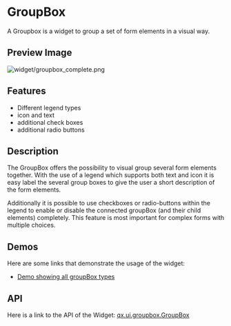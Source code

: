 GroupBox
========

A Groupbox is a widget to group a set of form elements in a visual way.

Preview Image
-------------

![widget/groupbox\_complete.png](/pages/widget/groupbox_complete.png)

Features
--------

-   Different legend types
-   icon and text
-   additional check boxes
-   additional radio buttons

Description
-----------

The GroupBox offers the possibility to visual group several form elements together. With the use of a legend which supports both text and icon it is easy label the several group boxes to give the user a short description of the form elements.

Additionally it is possible to use checkboxes or radio-buttons within the legend to enable or disable the connected groupBox (and their child elements) completely. This feature is most important for complex forms with multiple choices.

Demos
-----

Here are some links that demonstrate the usage of the widget:

-   [Demo showing all groupBox types](http://demo.qooxdoo.org/%{version}/demobrowser/#widget~GroupBox.html)

API
---

Here is a link to the API of the Widget:
[qx.ui.groupbox.GroupBox](http://demo.qooxdoo.org/%{version}/apiviewer/#qx.ui.groupbox)

